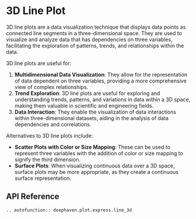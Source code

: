 # 3D Line Plot

3D line plots are a data visualization technique that displays data points as connected line segments in a three-dimensional space. They are used to visualize and analyze data that has dependencies on three variables, facilitating the exploration of patterns, trends, and relationships within the data.

3D line plots are useful for:

1. **Multidimensional Data Visualization**: They allow for the representation of data dependent on three variables, providing a more comprehensive view of complex relationships.
2. **Trend Exploration**: 3D line plots are useful for exploring and understanding trends, patterns, and variations in data within a 3D space, making them valuable in scientific and engineering fields.
3. **Data Interaction**: They enable the visualization of data interactions within three-dimensional datasets, aiding in the analysis of data dependencies and correlations.

Alternatives to 3D line plots include:

- **Scatter Plots with Color or Size Mapping**: These can be used to represent three variables with the addition of color or size mapping to signify the third dimension.
- **Surface Plots**: When visualizing continuous data over a 3D space, surface plots may be more appropriate, as they create a continuous surface representation.


## API Reference
```{eval-rst}
.. autofunction:: deephaven.plot.express.line_3d
```